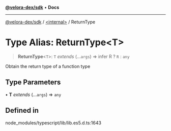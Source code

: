 [**@velora-dex/sdk**](../../README.md) • **Docs**

***

[@velora-dex/sdk](../../globals.md) / [\<internal\>](../README.md) / ReturnType

# Type Alias: ReturnType\<T\>

> **ReturnType**\<`T`\>: `T` *extends* (...`args`) => infer R ? `R` : `any`

Obtain the return type of a function type

## Type Parameters

• **T** *extends* (...`args`) => `any`

## Defined in

node\_modules/typescript/lib/lib.es5.d.ts:1643
